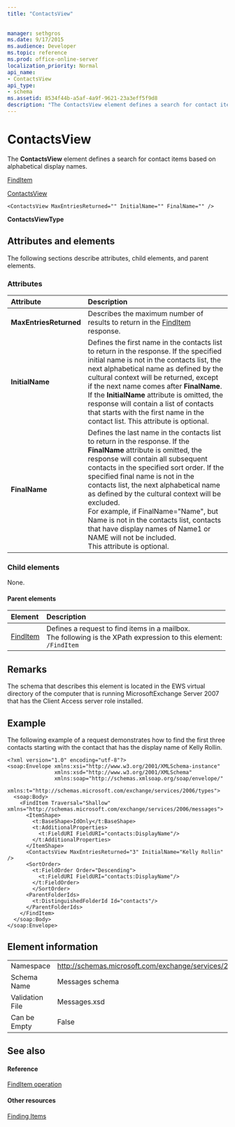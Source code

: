 ```yaml
---
title: "ContactsView"
 
 
manager: sethgros
ms.date: 9/17/2015
ms.audience: Developer
ms.topic: reference
ms.prod: office-online-server
localization_priority: Normal
api_name:
- ContactsView
api_type:
- schema
ms.assetid: 8534f44b-a5af-4a9f-9621-23a3eff5f9d8
description: "The ContactsView element defines a search for contact items based on alphabetical display names."
---
```


# ContactsView

The **ContactsView** element defines a search for contact items based on alphabetical display names. 
  
[FindItem](finditem.md)
  
[ContactsView](contactsview.md)
  
```
<ContactsView MaxEntriesReturned="" InitialName="" FinalName="" />
```

 **ContactsViewType**
## Attributes and elements

The following sections describe attributes, child elements, and parent elements.
  
### Attributes

|**Attribute**|**Description**|
|:-----|:-----|
|**MaxEntriesReturned** <br/> |Describes the maximum number of results to return in the [FindItem](finditem.md) response.  <br/> |
|**InitialName** <br/> |Defines the first name in the contacts list to return in the response. If the specified initial name is not in the contacts list, the next alphabetical name as defined by the cultural context will be returned, except if the next name comes after **FinalName**. If the **InitialName** attribute is omitted, the response will contain a list of contacts that starts with the first name in the contact list. This attribute is optional.  <br/> |
|**FinalName** <br/> |Defines the last name in the contacts list to return in the response. If the **FinalName** attribute is omitted, the response will contain all subsequent contacts in the specified sort order. If the specified final name is not in the contacts list, the next alphabetical name as defined by the cultural context will be excluded.  <br/> For example, if FinalName="Name", but Name is not in the contacts list, contacts that have display names of Name1 or NAME will not be included.  <br/> This attribute is optional.  <br/> |
   
### Child elements

None.
  
#### Parent elements

|**Element**|**Description**|
|:-----|:-----|
|[FindItem](finditem.md) <br/> |Defines a request to find items in a mailbox.  <br/> The following is the XPath expression to this element:  <br/>  `/FindItem` <br/> |
   
## Remarks

The schema that describes this element is located in the EWS virtual directory of the computer that is running MicrosoftExchange Server 2007 that has the Client Access server role installed.
  
## Example

The following example of a request demonstrates how to find the first three contacts starting with the contact that has the display name of Kelly Rollin.
  
```
<?xml version="1.0" encoding="utf-8"?>
<soap:Envelope xmlns:xsi="http://www.w3.org/2001/XMLSchema-instance"
               xmlns:xsd="http://www.w3.org/2001/XMLSchema"
               xmlns:soap="http://schemas.xmlsoap.org/soap/envelope/"
               xmlns:t="http://schemas.microsoft.com/exchange/services/2006/types">
  <soap:Body>
    <FindItem Traversal="Shallow" xmlns="http://schemas.microsoft.com/exchange/services/2006/messages">
      <ItemShape>
        <t:BaseShape>IdOnly</t:BaseShape>
        <t:AdditionalProperties>
          <t:FieldURI FieldURI="contacts:DisplayName"/>
        </t:AdditionalProperties>
      </ItemShape>
      <ContactsView MaxEntriesReturned="3" InitialName="Kelly Rollin" />
      <SortOrder>
        <t:FieldOrder Order="Descending">
          <t:FieldURI FieldURI="contacts:DisplayName"/>
        </t:FieldOrder>
        </SortOrder>
      <ParentFolderIds>
        <t:DistinguishedFolderId Id="contacts"/>
      </ParentFolderIds>
    </FindItem>
  </soap:Body>
</soap:Envelope>
```

## Element information

|||
|:-----|:-----|
|Namespace  <br/> |http://schemas.microsoft.com/exchange/services/2006/messages  <br/> |
|Schema Name  <br/> |Messages schema  <br/> |
|Validation File  <br/> |Messages.xsd  <br/> |
|Can be Empty  <br/> |False  <br/> |
   
## See also

#### Reference

[FindItem operation](finditem-operation.md)
#### Other resources

[Finding Items](http://msdn.microsoft.com/library/63af1f9c-464b-4fca-9ae3-3d60f24ca93c%28Office.15%29.aspx)

